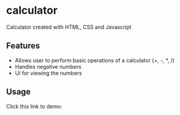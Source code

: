 # calculator

Calculator created with HTML, CSS and Javascript

## Features

- Allows user to perform basic operations of a calculator (+, -, *, /)
- Handles negative numbers
- UI for viewing the numbers

## Usage

Click this link to demo:
